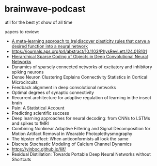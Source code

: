 # brainwave-podcast
util for the best yt show of all time

papers to review:

- [A meta-learning approach to (re)discover plasticity rules that carve a desired function into a neural network](https://www.biorxiv.org/content/10.1101/2020.10.24.353409v1)
- https://journals.aps.org/prl/abstract/10.1103/PhysRevLett.124.018101
- [Hierarchical Sparse Coding of Objects in Deep Convolutional Neural Networks](https://www.frontiersin.org/articles/10.3389/fncom.2020.578158/full)
- Dynamics of sparsely connected networks of excitatory and inhibitory spiking neurons
- Dense Neuron Clustering Explains Connectivity Statistics in Cortical Microcircuits
- Feedback alignment in deep convolutional networks
- Optimal degrees of synaptic connectivity 
- Recurrent architecture for adaptive regulation of learning in the insect brain
- Pain: A Statistical Account
- Predicting scientific success
- Deep learning approaches for neural decoding: from CNNs to LSTMs and spikes to fMRI
- Combining Nonlinear Adaptive Filtering and Signal Decomposition for Motion Artifact Removal in Wearable Photoplethysmography
- The hipster effect: When anticonformists all look the same
- Discrete Stochastic Modeling of Calcium Channel Dynamics
- https://yinboc.github.io/liif/
- Residual Distillation: Towards Portable Deep Neural Networks without Shortcuts
